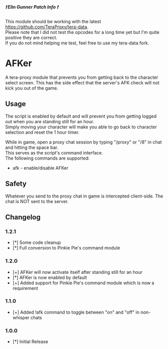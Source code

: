 ##### :heavy_exclamation_mark: Elin Gunner Patch Info :heavy_exclamation_mark:
This module should be working with the latest https://github.com/TeraProxy/tera-data.  
Please note that I did not test the opcodes for a long time yet but I'm quite positive they are correct.  
If you do not mind helping me test, feel free to use my tera-data fork.  

# AFKer
A tera-proxy module that prevents you from getting back to the character select screen. 
This has the side effect that the server's AFK check will not kick you out of the game.  
  
## Usage  
The script is enabled by default and will prevent you from getting logged out when you are standing still for an hour.  
Simply moving your character will make you able to go back to character selection and reset the 1 hour timer.  
  
While in game, open a proxy chat session by typing "/proxy" or "/8" in chat and hitting the space bar.  
This serves as the script's command interface.  
The following commands are supported:  
  
* afk - enable/disable AFKer  
  
## Safety
Whatever you send to the proxy chat in game is intercepted client-side. The chat is NOT sent to the server.  
  
## Changelog
### 1.2.1
* [*] Some code cleanup
* [*] Full conversion to Pinkie Pie's command module
### 1.2.0
* [+] AFKer will now activate itself after standing still for an hour
* [*] AFKer is now enabled by default
* [+] Added support for Pinkie Pie's command module which is now a requirement
### 1.1.0
* [+] Added !afk command to toggle between "on" and "off" in non-whisper chats
### 1.0.0
* [*] Initial Release
